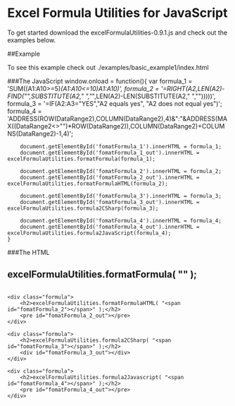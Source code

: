 # Excel Formula Utilities for JavaScript

To get started download the excelFormulaUtilities-0.9.1.js and check out the examples below.
	
##Example

To see this example check out ./examples/basic_example1/index.html

###The JavaScript
	window.onload = function(){
		var formula_1 = 'SUM((A1:A10>=5)*(A1:A10<=10)*A1:A10)',
			formula_2 = '=RIGHT(A2,LEN(A2)-FIND("*",SUBSTITUTE(A2," ","*",LEN(A2)-LEN(SUBSTITUTE(A2," ","")))))',
			formula_3 = '=IF(A2:A3="YES","A2 equals yes", "A2 does not equal yes")';
			formula_4 = 'ADDRESS(ROW(DataRange2),COLUMN(DataRange2),4)&":"&ADDRESS(MAX((DataRange2<>"")*ROW(DataRange2)),COLUMN(DataRange2)+COLUMNS(DataRange2)-1,4)';
		
		document.getElementById('fomatFormula_1').innerHTML = formula_1;
		document.getElementById('fomatFormula_1_out').innerHTML = excelFormulaUtilities.formatFormula(formula_1);
		
		document.getElementById('fomatFormula_2').innerHTML = formula_2;
		document.getElementById('fomatFormula_2_out').innerHTML = excelFormulaUtilities.formatFormulaHTML(formula_2);
		
		document.getElementById('fomatFormula_3').innerHTML = formula_3;
		document.getElementById('fomatFormula_3_out').innerHTML = excelFormulaUtilities.formula2CSharp(formula_3);
		
		document.getElementById('fomatFormula_4').innerHTML = formula_4;
		document.getElementById('fomatFormula_4_out').innerHTML = excelFormulaUtilities.formula2JavaScript(formula_4);
	}

###The HTML
	<div class="formula">
		<h2>excelFormulaUtilities.formatFormula( "<span id="fomatFormula_1"></span>" );</h2>
		<pre id="fomatFormula_1_out"></pre>
	</div>
	
	<div class="formula">
		<h2>excelFormulaUtilities.formatFormulaHTML( "<span id="fomatFormula_2"></span>" );</h2>
		<pre id="fomatFormula_2_out"></pre>
	</div>
	
	<div class="formula">
		<h2>excelFormulaUtilities.formula2CSharp( "<span id="fomatFormula_3"></span>" );</h2>
		<div id="fomatFormula_3_out"></div>
	</div>
	
	<div class="formula">
		<h2>excelFormulaUtilities.formula2Javascript( "<span id="fomatFormula_4"></span>" );</h2>
		<pre id="fomatFormula_4_out"></pre>
	</div>